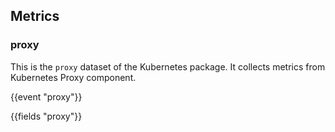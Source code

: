 ## Metrics

### proxy

This is the `proxy` dataset of the Kubernetes package. It collects metrics
from Kubernetes Proxy component.

{{event "proxy"}}

{{fields "proxy"}}